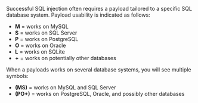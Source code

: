Successful SQL injection often requires a payload tailored to a specific SQL database system. Payload usability is indicated as follows:

- **M** = works on MySQL
- **S** = works on SQL Server
- **P** = works on PostgreSQL
- **O** = works on Oracle
- **L** = works on SQLite
- **+** = works on potentially other databases

When a payloads works on several database systems, you will see multiple symbols:

- **(MS)** = works on MySQL and SQL Server
- **(PO+)** = works on PostgreSQL, Oracle, and possibly other databases